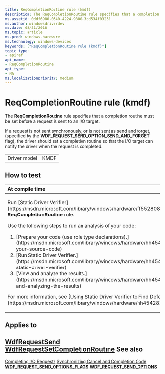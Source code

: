 ```yaml
---
title: ReqCompletionRoutine rule (kmdf)
description: The ReqCompletionRoutine rule specifies that a completion routine must be set before a request is sent to an I/O target.
ms.assetid: 0ddf6980-0540-4224-9800-3cd534f03230
ms.author: windowsdriverdev
ms.date: 05/21/2018
ms.topic: article
ms.prod: windows-hardware
ms.technology: windows-devices
keywords: ["ReqCompletionRoutine rule (kmdf)"]
topic_type:
- apiref
api_name:
- ReqCompletionRoutine
api_type:
- NA
ms.localizationpriority: medium
---
```


# ReqCompletionRoutine rule (kmdf)


The **ReqCompletionRoutine** rule specifies that a completion routine must be set before a request is sent to an I/O target.

If a request is not sent synchronously, or is not sent as send and forget, (specified by the **WDF\_REQUEST\_SEND\_OPTION\_SEND\_AND\_FORGET** flag), the driver should set a completion routine so that the I/O target can notify the driver when the request is completed.

|              |      |
|--------------|------|
| Driver model | KMDF |

How to test
-----------

<table>
<colgroup>
<col width="100%" />
</colgroup>
<thead>
<tr class="header">
<th align="left">At compile time</th>
</tr>
</thead>
<tbody>
<tr class="odd">
<td align="left"><p>Run [Static Driver Verifier](https://msdn.microsoft.com/library/windows/hardware/ff552808) and specify the <strong>ReqCompletionRoutine</strong> rule.</p>
Use the following steps to run an analysis of your code:
<ol>
<li>[Prepare your code (use role type declarations).](https://msdn.microsoft.com/library/windows/hardware/hh454281#preparing-your-source-code)</li>
<li>[Run Static Driver Verifier.](https://msdn.microsoft.com/library/windows/hardware/hh454281#running-static-driver-verifier)</li>
<li>[View and analyze the results.](https://msdn.microsoft.com/library/windows/hardware/hh454281#viewing-and-analyzing-the-results)</li>
</ol>
<p>For more information, see [Using Static Driver Verifier to Find Defects in Drivers](https://msdn.microsoft.com/library/windows/hardware/hh454281).</p></td>
</tr>
</tbody>
</table>

Applies to
----------

[**WdfRequestSend**](https://msdn.microsoft.com/library/windows/hardware/ff550027)
[**WdfRequestSetCompletionRoutine**](https://msdn.microsoft.com/library/windows/hardware/ff550030)
See also
--------

[Completing I/O Requests](https://msdn.microsoft.com/library/windows/hardware/ff540740)
[Synchronizing Cancel and Completion Code](https://msdn.microsoft.com/library/windows/hardware/ff544726)
[**WDF\_REQUEST\_SEND\_OPTIONS\_FLAGS**](https://msdn.microsoft.com/library/windows/hardware/ff552493)
[**WDF\_REQUEST\_SEND\_OPTIONS**](https://msdn.microsoft.com/library/windows/hardware/ff552491)
 

 





